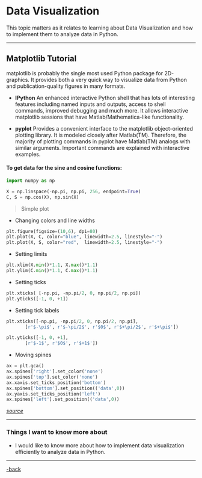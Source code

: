 # Data Visualization

This topic matters as it relates to learning about Data Visualization and how to implement them to analyze data in Python.

---

## Matplotlib Tutorial

matplotlib is probably the single most used Python package for 2D-graphics. It provides both a very quick way to visualize data from Python and publication-quality figures in many formats.

* **IPython** An enhanced interactive Python shell that has lots of interesting features including named inputs and outputs, access to shell commands, improved debugging and much more. It allows interactive matplotlib sessions that have Matlab/Mathematica-like functionality.

* **pyplot** Provides a convenient interface to the matplotlib object-oriented plotting library. It is modeled closely after Matlab(TM). Therefore, the majority of plotting commands in pyplot have Matlab(TM) analogs with similar arguments. Important commands are explained with interactive examples.

#### To get data for the sine and cosine functions:
```python
import numpy as np

X = np.linspace(-np.pi, np.pi, 256, endpoint=True)
C, S = np.cos(X), np.sin(X)
```
>Simple plot

* Changing colors and line widths
```python
plt.figure(figsize=(10,6), dpi=80)
plt.plot(X, C, color="blue", linewidth=2.5, linestyle="-")
plt.plot(X, S, color="red",  linewidth=2.5, linestyle="-")
```

* Setting limits
```python
plt.xlim(X.min()*1.1, X.max()*1.1)
plt.ylim(C.min()*1.1, C.max()*1.1)
```

* Setting ticks
```python
plt.xticks( [-np.pi, -np.pi/2, 0, np.pi/2, np.pi])
plt.yticks([-1, 0, +1])
```

* Setting tick labels
```python
plt.xticks([-np.pi, -np.pi/2, 0, np.pi/2, np.pi],
       [r'$-\pi$', r'$-\pi/2$', r'$0$', r'$+\pi/2$', r'$+\pi$'])

plt.yticks([-1, 0, +1],
       [r'$-1$', r'$0$', r'$+1$'])
```

* Moving spines
```python
ax = plt.gca()
ax.spines['right'].set_color('none')
ax.spines['top'].set_color('none')
ax.xaxis.set_ticks_position('bottom')
ax.spines['bottom'].set_position(('data',0))
ax.yaxis.set_ticks_position('left')
ax.spines['left'].set_position(('data',0))
```

[*source*](https://github.com/rougier/matplotlib-tutorial)

---

### Things I want to know more about

* I would like to know more about how to implement data visualization efficiently to analyze data in Python. 

---

[-back](https://alexriverau.github.io/reading-notes/code401)
